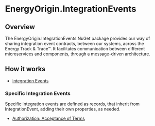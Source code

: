 # EnergyOrigin.IntegrationEvents

## Overview

The EnergyOrigin.IntegrationEvents NuGet package provides our way of sharing integration event contracts,
between our systems, across the Energy Track & Trace™.
It facilitates communication between different microservices and components, through a message-driven architecture.

## How it works

- [Integration Events](../../../doc/architecture/adr/0025-integration-events.md)

### Specific Integration Events

Specific integration events are defined as records, that inherit from IntegrationEvent,
adding their own properties, as needed.

- [Authorization: Acceptance of Terms](../../../domains/libraries/EnergyOrigin.IntegrationEvents/EnergyOrigin.IntegrationEvents/Events/Terms/authorization-acceptance-of-terms.md)
